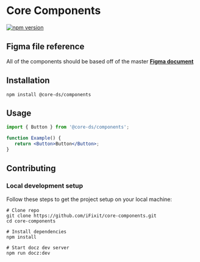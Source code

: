 # Core Components

[![npm version](https://img.shields.io/npm/v/@core-ds/components.svg?style=flat-square)](https://www.npmjs.com/package/@core-ds/components)

## Figma file reference
All of the components should be based off of the master **[Figma document](https://www.figma.com/file/UkZgcOkzBm9HtR8UIkF4Pupb/Core-Components?node-id=19%3A13)**


## Installation

```shell
npm install @core-ds/components
```

## Usage

```jsx
import { Button } from '@core-ds/components';

function Example() {
   return <Button>Button</Button>;
}
```

## Contributing

### Local development setup

Follow these steps to get the project setup on your local machine:

```shell
# Clone repo
git clone https://github.com/iFixit/core-components.git
cd core-components

# Install dependencies
npm install

# Start docz dev server
npm run docz:dev
```
